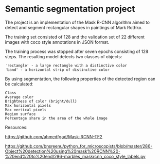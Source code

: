 # Semantic segmentation project

The project is an implementation of the Mask R-CNN algorithm aimed to detect and segment rectangular shapes in paintings of Mark Rothko.

The training set consisted of 128 and the validation set of 22 different images with coco style annotations in JSON format.

The training process was stopped after seven epochs consisting of 128 steps. The resulting model detects two classes of objects:

    'rectangle' - a large rectangle with a distinctive color
    'band' - a horizontal strip of distinctive color

By using segmentation, the following properties of the detected region can be calculated:

    Class
    Average color
    Brightness of color (bright/dull)
    Max horizontal pixels
    Max vertical pixels
    Region surface
    Percentage share in the area of the whole image

Resources:

https://github.com/ahmedfgad/Mask-RCNN-TF2

https://github.com/bnsreenu/python_for_microscopists/blob/master/286-Object%20detection%20using%20mask%20RCNN%20-%20end%20to%20end/286-marbles_maskrcnn_coco_style_labels.py
